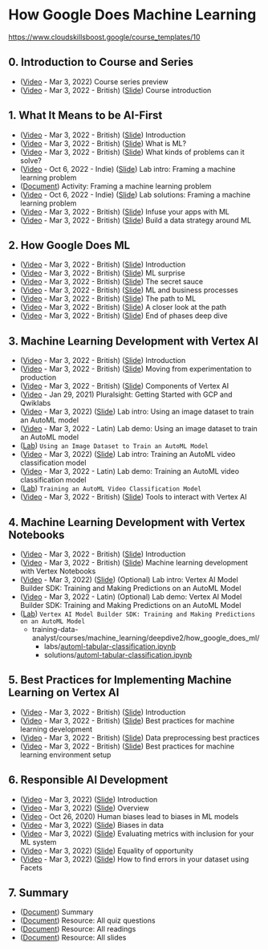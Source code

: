 # How Google Does Machine Learning
https://www.cloudskillsboost.google/course_templates/10

## 0. Introduction to Course and Series
* ([Video](https://www.youtube.com/watch?v=UzeUmSswImU) - Mar 3, 2022) Course series preview
* ([Video](https://www.youtube.com/watch?v=tEhIEKZsftQ) - Mar 3, 2022 - British) ([Slide](https://docs.google.com/presentation/d/1Hu-E32t9BKcm7pMuCqAwWDtWUbcnT9HS)) Course introduction

## 1. What It Means to be AI-First
* ([Video](https://www.youtube.com/watch?v=MRWZ9tRd2H8) - Mar 3, 2022 - British) ([Slide](https://docs.google.com/presentation/d/1I4yTiu99N-K2Mhrsen9SrQMrMIOCzQq4)) Introduction
* ([Video](https://www.youtube.com/watch?v=U2F49rkhjxQ) - Mar 3, 2022 - British) ([Slide](https://docs.google.com/presentation/d/1I724Pp47sQnfwilZDFsrPdYeOMhfTKv2)) What is ML?
* ([Video](https://www.youtube.com/watch?v=cMZf20HszLI) - Mar 3, 2022 - British) ([Slide](https://docs.google.com/presentation/d/1IEJkZgNV4FG1is4LWJSyPTJPgRyhw9yT)) What kinds of problems can it solve?
* ([Video](https://www.youtube.com/watch?v=yz5A9xl9zlc) - Oct 6, 2022 - Indie) ([Slide](https://docs.google.com/presentation/d/1IFC37MD_7YS_XBDw3fsvl_jM6T_rMm2E)) Lab intro: Framing a machine learning problem
* ([Document](https://drive.google.com/open?id=1HIq_1Q2i2J7cf2D-H37Yub3J5dsPHGYB)) Activity: Framing a machine learning problem
* ([Video](https://www.youtube.com/watch?v=vTr7smih5H4) - Oct 6, 2022 - Indie) ([Slide](https://docs.google.com/presentation/d/1IFc8qSWh5C_IhbEV83sWzy99Rjl_hFO2)) Lab solutions: Framing a machine learning problem
* ([Video](https://www.youtube.com/watch?v=rWrY-IBTuTQ) - Mar 3, 2022 - British) ([Slide](https://docs.google.com/presentation/d/1IKYODaevH_MumeK5-VjvGDt42ta8HTEW)) Infuse your apps with ML
* ([Video](https://www.youtube.com/watch?v=E2wXNTmkEIs) - Mar 3, 2022 - British) ([Slide](https://docs.google.com/presentation/d/1IMPlAVs8QhGqAq2p9xgP7YMLy4UTTKay)) Build a data strategy around ML

## 2. How Google Does ML
* ([Video](https://www.youtube.com/watch?v=wrgj1vbFuUE) - Mar 3, 2022 - British) ([Slide](https://docs.google.com/presentation/d/1IPPk6ntS7OQV_AlDmzQs4yuz5qWhcU4X)) Introduction
* ([Video](https://www.youtube.com/watch?v=cv_m3rMLwjs) - Mar 3, 2022 - British) ([Slide](https://docs.google.com/presentation/d/1Ibmo0mOXiF6XQcSMmgz-8PCrKs47TD_N)) ML surprise
* ([Video](https://www.youtube.com/watch?v=N_B-ew2bziM) - Mar 3, 2022 - British) ([Slide](https://docs.google.com/presentation/d/1Ij_vzskfqpuVgvq3EgQa2oQekhqvJqXo)) The secret sauce
* ([Video](https://www.youtube.com/watch?v=8-9MmU_0FrA) - Mar 3, 2022 - British) ([Slide](https://docs.google.com/presentation/d/1Ijz0lFJx5gSc0FlG0fTn0TkZaxBdE6z3)) ML and business processes
* ([Video](https://www.youtube.com/watch?v=q-Ca31bsbC0) - Mar 3, 2022 - British) ([Slide](https://docs.google.com/presentation/d/1Il1gU1Kp_Jenma4sIaduI0I3AKyjC9qG)) The path to ML
* ([Video](https://www.youtube.com/watch?v=jT5rO9zhFXU) - Mar 3, 2022 - British) ([Slide](https://docs.google.com/presentation/d/1Ip6VnzOlfkUGLi8J4m8lg76MF038b0FR)) A closer look at the path
* ([Video](https://www.youtube.com/watch?v=dVuIWkrXTTI) - Mar 3, 2022 - British) ([Slide](https://docs.google.com/presentation/d/1IrVTCzAvAcnv6grYFKm4x_3v4z6w_IND)) End of phases deep dive

## 3. Machine Learning Development with Vertex AI
* ([Video](https://www.youtube.com/watch?v=UfQ6N00hy4Y) - Mar 3, 2022 - British) ([Slide](https://docs.google.com/presentation/d/1IrZ7zys1jUrwkb4tUhTahHZE4skUwQ89)) Introduction
* ([Video](https://www.youtube.com/watch?v=AcoWP0Px2uE) - Mar 3, 2022 - British) ([Slide](https://docs.google.com/presentation/d/1It-v9Q4zXbYmrWlADmMv3qCnWcrzQdbW)) Moving from experimentation to production
* ([Video](https://www.youtube.com/watch?v=CrUUgyrzKq0) - Mar 3, 2022 - British) ([Slide](https://docs.google.com/presentation/d/1Iu2d_btjul0_ePhSTIx_qHe8tosNlbEr)) Components of Vertex AI
* ([Video](https://www.youtube.com/watch?v=sj2or8iseHk) - Jan 29, 2021)  Pluralsight: Getting Started with GCP and Qwiklabs
* ([Video](https://www.youtube.com/watch?v=Rs4AzqQtVqM) - Mar 3, 2022) ([Slide](https://docs.google.com/presentation/d/1J3BO1XPC9_ZUQBTqF-C9ilggrpPm1Frr)) Lab intro: Using an image dataset to train an AutoML model
* ([Video](https://www.youtube.com/watch?v=XwpkK0QLnzo) - Mar 3, 2022 - Latin) Lab demo: Using an image dataset to train an AutoML model
* ([Lab](https://www.cloudskillsboost.google/course_sessions/1221586/labs/340697)) `Using an Image Dataset to Train an AutoML Model`
* ([Video](https://www.youtube.com/watch?v=iViuvGaD51s) - Mar 3, 2022) ([Slide](https://docs.google.com/presentation/d/1J5B0f2x4uzqEC1ah1q5ky9E4pYAAvb3J)) Lab intro: Training an AutoML video classification model
* ([Video](https://www.youtube.com/watch?v=BbF03Rb_0ms) - Mar 3, 2022 - Latin) Lab demo: Training an AutoML video classification model
* ([Lab](https://www.cloudskillsboost.google/course_sessions/1221586/labs/340700)) `Training an AutoML Video Classification Model`
* ([Video](https://www.youtube.com/watch?v=XiQ60eIFE7c) - Mar 3, 2022 - British) ([Slide](https://docs.google.com/presentation/d/1J6AclcxXJemuYvUoSfu2Ew_Lc33eDI8H)) Tools to interact with Vertex AI

## 4. Machine Learning Development with Vertex Notebooks
* ([Video](https://www.youtube.com/watch?v=iKszBAhj_dk) - Mar 3, 2022 - British) ([Slide](https://docs.google.com/presentation/d/1JBpSPtNcGLtCfKHLp5OODGxA7vSabK5J)) Introduction
* ([Video](https://www.youtube.com/watch?v=maE3CNLZMv4) - Mar 3, 2022 - British) ([Slide](https://docs.google.com/presentation/d/1JMr0Ch6Kar3h5epnwMPzXsYRqgeZaIF2)) Machine learning development with Vertex Notebooks
* ([Video](https://www.youtube.com/watch?v=Zy5-8iSNCRY) - Mar 3, 2022) ([Slide](https://docs.google.com/presentation/d/1JYb-j0_lNy9teGDW1EToDI_lk1DzBO0j)) (Optional) Lab intro: Vertex AI Model Builder SDK: Training and Making Predictions on an AutoML Model
* ([Video](https://www.youtube.com/watch?v=-sQt4MsTbJs) - Mar 3, 2022 - Latin) (Optional) Lab demo: Vertex AI Model Builder SDK: Training and Making Predictions on an AutoML Model
* ([Lab](https://www.cloudskillsboost.google/course_sessions/1221586/labs/340708)) `Vertex AI Model Builder SDK: Training and Making Predictions on an AutoML Model`
    * training-data-analyst/courses/machine_learning/deepdive2/how_google_does_ml/
        * labs/[automl-tabular-classification.ipynb](https://github.com/GoogleCloudPlatform/training-data-analyst/blob/master/courses/machine_learning/deepdive2/how_google_does_ml/labs/automl-tabular-classification.ipynb)
        * solutions/[automl-tabular-classification.ipynb](https://github.com/GoogleCloudPlatform/training-data-analyst/blob/master/courses/machine_learning/deepdive2/how_google_does_ml/solutions/automl-tabular-classification.ipynb)

## 5. Best Practices for Implementing Machine Learning on Vertex AI
* ([Video](https://www.youtube.com/watch?v=hIxExVLY93A) - Mar 3, 2022 - British) ([Slide](https://docs.google.com/presentation/d/1JbxHxhCP4P7pBrOoAwAyPM2Nbz5IQmyl)) Introduction
* ([Video](https://www.youtube.com/watch?v=31q0aL2fmJE) - Mar 3, 2022 - British) ([Slide](https://docs.google.com/presentation/d/1JdxCUOeNbMHIoDXJJlINMOuew2AHL0pZ)) Best practices for machine learning development
* ([Video](https://www.youtube.com/watch?v=1dR0T5uFZjs) - Mar 3, 2022 - British) ([Slide](https://docs.google.com/presentation/d/1Jh1L4aOog-gIkvBaspMgfRTKmWTLUQFm)) Data preprocessing best practices
* ([Video](https://www.youtube.com/watch?v=vdZLrnGs_t4) - Mar 3, 2022 - British) ([Slide](https://docs.google.com/presentation/d/1JhnIKQhz7ATXtObVWAsHkMUgYRvcuEIN)) Best practices for machine learning environment setup

## 6. Responsible AI Development
* ([Video](https://www.youtube.com/watch?v=GD5y1RwR1hw) - Mar 3, 2022) ([Slide](https://docs.google.com/presentation/d/1Jmdcvt2UnM8XnKElkqBdXHIKRfWOg92c)) Introduction
* ([Video](https://www.youtube.com/watch?v=Pc-o1XSwdw4) - Mar 3, 2022) ([Slide](https://docs.google.com/presentation/d/1JoSKuMnSdyFb7PbTQUeu8DTYNj3wIVPK)) Overview
* ([Video](https://www.youtube.com/watch?v=LJPdxUOjETs) - Oct 26, 2020) Human biases lead to biases in ML models
* ([Video](https://www.youtube.com/watch?v=siFfvETGRmo) - Mar 3, 2022) ([Slide](https://docs.google.com/presentation/d/1Jpt_ZE9cLQEJNKdf5CR8egImdLJ5UC-_)) Biases in data
* ([Video](https://www.youtube.com/watch?v=Z9c318f1gIM) - Mar 3, 2022) ([Slide](https://docs.google.com/presentation/d/1K0yG59fOvLkX5HRr0gOL3yv7Ed3Bol4U)) Evaluating metrics with inclusion for your ML system
* ([Video](https://www.youtube.com/watch?v=4uls4ApmHXE) - Mar 3, 2022) ([Slide](https://docs.google.com/presentation/d/1KGm_q_s-PTxIbyiqErsmH_s-UEY1w434)) Equality of opportunity
* ([Video](https://www.youtube.com/watch?v=1FMwm-CKxYE) - Mar 3, 2022) ([Slide](https://docs.google.com/presentation/d/1KHT4WClXXx_lMdmZXgBJeyjsWSNJrhfd)) How to find errors in your dataset using Facets

## 7. Summary
* ([Document](https://drive.google.com/open?id=1HcZAjSat0Nmmk_3LB1T1bpaGboGUM70L)) Summary
* ([Document](https://drive.google.com/open?id=1Hp2KKbowTUDd9N5o1hELRnZdL6QdLizZ)) Resource: All quiz questions
* ([Document](https://drive.google.com/open?id=1Hr1CLrXJb3TRxCrYpmEupQpFURyMmXxV)) Resource: All readings
* ([Document](https://drive.google.com/open?id=1HHx9B1uCqGrKrA7P6_Rxx20qm6QpbFS6)) Resource: All slides
